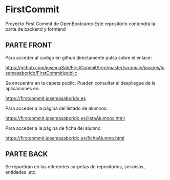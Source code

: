 # FirstCommit

Proyecto First Commit de OpenBootcamp
Este repositorio contendrá la parte de backend y forntend

## PARTE FRONT 

Para acceder al codigo en github directamente pulsa sobre el enlace:

https://github.com/josemaSab/FirstCommit/tree/master/src/main/java/es/josemasaborido/FirstCommit/public

Se encuentra en la capeta public.
Pueden consultar el despliegue de la aplicaciones en:

https://firstcommit.josemasaborido.es

Para acceder a la página del listado de alumnos:

https://firstcommit.josemasaborido.es/listaAlumnos.html

Para acceder a la página de ficha del alumno:

https://firstcommit.josemasaborido.es/fichaAlumno.html

## PARTE BACK

Se repartirán en las diferentes carpetas de repositorios, servicios, entidades ,etc.
